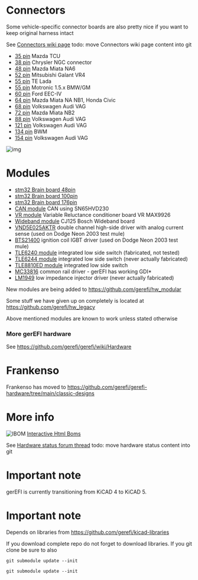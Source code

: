 # Connectors
Some vehicle-specific connector boards are also pretty nice if you want to keep original harness intact

See [Connectors wiki page](http://gerefi.com/wiki/index.php?title=Hardware:OEM_connectors)
todo: move Connectors wiki page content into git

* [35 pin](Breakout_35pin_MX7-C-35PL-C11-connector) Mazda TCU
* [38 pin](Breakout_38pin_NGC-connector) Chrysler NGC connector
* [48 pin](Breakout_48pin_174917-Connector) Mazda Miata NA6
* [52 pin](Breakout_52pin_172319-1-Connector) Mitsubishi Galant VR4
* [55 pin](Breakout_55pin_963063-15-Connector) TE Lada
* [55 pin](breakout_55pin-motronic-Connector) Motronic 1.5.x BMW/GM
* [60 pin](Breakout_60pin_EEC-IV-Connector) Ford EEC-IV
* [64 pin](Breakout_64pin_176122-6-Connector) Mazda Miata NA NB1, Honda Civic
* [68 pin](Breakout_68pin_966595-1_and_963356-1-Connector) Volkswagen Audi VAG
* [72 pin](Breakout_72pin_1123038-2-Connector) Mazda Miata NB2
* [88 pin](Breakout_88pin_VAG-Connector) Volkswagen Audi VAG
* [121 pin](Breakout_121pin_368255-2-Connector) Volkswagen Audi VAG
* [134 pin](Breakout_134pin_7-967288-1-Connector) BWM
* [154 pin](Breakout_154pin_284617-1-Connector) Volkswagen Audi VAG

![img](breakout_boards.jpg)


# Modules
* [stm32 Brain board 48pin](mini48-stm32)
* [stm32 Brain board 100pin](brain_board)
* [stm32 Brain board 176pin](brain_board_176-pin)
* [CAN module](can_board) CAN using SN65HVD230
* [VR module](VR_Board) Variable Reluctance conditioner board VR MAX9926
* [Wideband module](CJ125_board) CJ125 Bosch Wideband board
* [VND5E025AKTR](PowerSSO-24_breakout) double channel high-side driver with analog current sense (used on Dodge Neon 2003 test mule)
* [BTS21400](DDPAK_breakout) ignition coil IGBT driver (used on Dodge Neon 2003 test mule)
* [TLE6240 module](low_side_tle6240) integrated low side switch (fabricated, not tested)
* [TLE6244 module](Breakout_TLE6244) integrated low side switch (never actually fabricated)
* [TLE8810ED module](https://github.com/gerefi/hw_modular/tree/master/TLE8110ED_breakout_board) integrated low side switch
* [MC33816](Common_Rail_MC33816) common rail driver - gerEFI has working GDI*
* [LM1949]([Low-Z_LM1949](https://github.com/gerefi/hw_legacy/tree/master/Low-Z_LM1949)) low impedance injector driver (never actually fabricated)

New modules are being added to https://github.com/gerefi/hw_modular

Some stuff we have given up on completely is located at https://github.com/gerefi/hw_legacy

Above mentioned modules are known to work unless stated otherwise

### More gerEFI hardware

See https://github.com/gerefi/gerefi/wiki/Hardware

# Frankenso
Frankenso has moved to https://github.com/gerefi/gerefi-hardware/tree/main/classic-designs



# More info

![IBOM](../misc/www/images/ibom_icon.png) [Interactive Html Boms](https://gerefi.com/docs/ibom/)

See [Hardware status forum thread](http://gerefi.com/forum/viewtopic.php?f=4&t=260)
todo: move hardware status content into git

# Important note
gerEFI is currently transitioning from KiCAD 4 to KiCAD 5.


# Important note

Depends on libraries from https://github.com/gerefi/kicad-libraries

If you download complete repo do not forget to download libraries. If you git clone be sure to also

`git submodule update --init`


`git submodule update --init`


